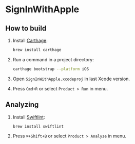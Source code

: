 # SignInWithApple

## How to build
1. Install [Carthage](https://github.com/Carthage/Carthage):

	```bash
	brew install carthage
	```
2. Run a command in a project directory:

	```bash
	carthage bootstrap --platform iOS
	```
3. Open `SignInWithApple.xcodeproj` in last Xcode version.
4. Press `Cmd+R` or select `Product > Run` in menu.

## Analyzing

1. Install [Swiftlint](https://github.com/realm/swiftlint):

	```bash
	brew install swiftlint
	```
	
2. Press `⌘+Shift+B` or select `Product > Analyze` in menu.
